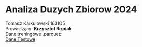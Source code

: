 # Analiza Duzych Zbiorow 2024    
Tomasz Karkulowski 163105  
Prowadzący: **Krzysztof Ropiak**  
Dane treningowe .parquet:  
[Dane Testowe](https://huggingface.co/datasets/vargr/private_instagram/tree/refs%2Fconvert%2Fparquet/default/train)
